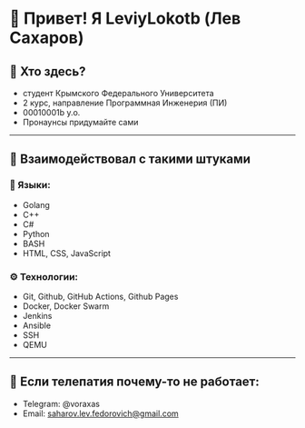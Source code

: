 # 🌟 Привет! Я LeviyLokotb (Лев Сахаров)
## 👀 Хто здесь?
- cтудент Крымского Федерального Университета
- 2 курс, направление Программная Инженерия (ПИ)
- 00010001b y.o.
- Пронаунсы придумайте сами

---
## 🍋 Взаимодействовал с такими штуками
### 📜 Языки:
- Golang
- C++
- C#
- Python
- BASH
- HTML, CSS, JavaScript
### ⚙️ Технологии:
- Git, Github, GitHub Actions, Github Pages
- Docker, Docker Swarm
- Jenkins
- Ansible
- SSH
- QEMU

---
## 🔮 Если телепатия почему-то не работает:
- Telegram: @voraxas
- Email: saharov.lev.fedorovich@gmail.com


